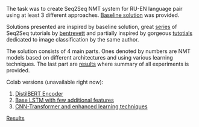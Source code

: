 The task was to create Seq2Seq NMT system for RU-EN language pair using at least 3 different approaches.
[Baseline solution](https://github.com/girafe-ai/ml-course/blob/21f_advanced/homeworks_advanced/lab01_nlp/lab1_02_nlp_part2_nmt.ipynb)
was provided.

Solutions presented are inspired by baseline solution, great [series](https://github.com/bentrevett/pytorch-seq2seq) of Seq2Seq tutorials by
[bentrevett](https://github.com/bentrevett) and partially inspired by gorgeous [tutotials](https://github.com/bentrevett/pytorch-image-classification)
dedicated to image classification by the same author.

The solution consists of 4 main parts. Ones denoted by numbers are NMT models based on different architectures and using various learning techniques.
The last part are [results](https://github.com/sevlabr/ML-advanced/blob/main/NLP%20Lab/Part%202/Results.ipynb) where summary of all experiments is provided.

Colab versions (unavailable right now):
1. [DistilBERT Encoder](https://colab.research.google.com/drive/1sT5tPaRasXq2M55whxb1hPnz-adBan6e?usp=sharing)
2. [Base LSTM with few additional features](https://colab.research.google.com/drive/1ZI7N4Tm2UIR1-oqTI3OR5xV53vTS3D8B?usp=sharing)
3. [CNN-Transformer and enhanced learning techniques](https://colab.research.google.com/drive/1FSQUn3Iy10Ft05WUSxdPV6rAJ7odTbCe?usp=sharing)

[Results](https://colab.research.google.com/drive/1X5zhnn7LnjKgZpB2IuRJzd940vCAXRn8?usp=sharing)
